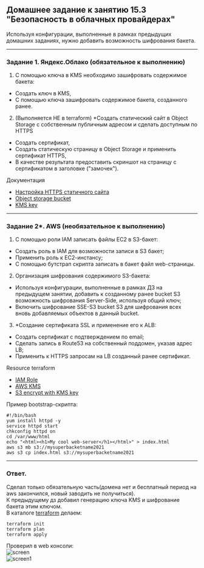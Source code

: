 ## Домашнее задание к занятию 15.3 "Безопасность в облачных провайдерах"
Используя конфигурации, выполненные в рамках предыдущих домашних заданиях, нужно добавить возможность шифрования бакета.

---
### Задание 1. Яндекс.Облако (обязательное к выполнению)
1. С помощью ключа в KMS необходимо зашифровать содержимое бакета:
- Создать ключ в KMS,
- С помощью ключа зашифровать содержимое бакета, созданного ранее.
2. (Выполняется НЕ в terraform) *Создать статический сайт в Object Storage c собственным публичным адресом и сделать доступным по HTTPS
- Создать сертификат,
- Создать статическую страницу в Object Storage и применить сертификат HTTPS,
- В качестве результата предоставить скриншот на страницу с сертификатом в заголовке ("замочек").

Документация
- [Настройка HTTPS статичного сайта](https://cloud.yandex.ru/docs/storage/operations/hosting/certificate)
- [Object storage bucket](https://registry.terraform.io/providers/yandex-cloud/yandex/latest/docs/resources/storage_bucket)
- [KMS key](https://registry.terraform.io/providers/yandex-cloud/yandex/latest/docs/resources/kms_symmetric_key)

--- 
### Задание 2*. AWS (необязательное к выполнению)

1. С помощью роли IAM записать файлы ЕС2 в S3-бакет:
- Создать роль в IAM для возможности записи в S3 бакет;
- Применить роль к ЕС2-инстансу;
- С помощью бутстрап скрипта записать в бакет файл web-страницы.
2. Организация шифрования содержимого S3-бакета:
- Используя конфигурации, выполненные в рамках ДЗ на предыдущем занятии, добавить к созданному ранее bucket S3 возможность шифрования Server-Side, используя общий ключ;
- Включить шифрование SSE-S3 bucket S3 для шифрования всех вновь добавляемых объектов в данный bucket.
3. *Создание сертификата SSL и применение его к ALB:
- Создать сертификат с подтверждением по email;
- Сделать запись в Route53 на собственный поддомен, указав адрес LB;
- Применить к HTTPS запросам на LB созданный ранее сертификат.

Resource terraform
- [IAM Role](https://registry.terraform.io/providers/hashicorp/aws/latest/docs/resources/iam_role)
- [AWS KMS](https://registry.terraform.io/providers/hashicorp/aws/latest/docs/resources/kms_key)
- [S3 encrypt with KMS key](https://registry.terraform.io/providers/hashicorp/aws/latest/docs/resources/s3_bucket_object#encrypting-with-kms-key)

Пример bootstrap-скрипта:
```
#!/bin/bash
yum install httpd -y
service httpd start
chkconfig httpd on
cd /var/www/html
echo "<html><h1>My cool web-server</h1></html>" > index.html
aws s3 mb s3://mysuperbacketname2021
aws s3 cp index.html s3://mysuperbacketname2021
```
---

### Ответ.  
Сделал только обязательную часть(домена нет и бесплатный период на aws закончился, новый заводить не получиться).  
К предыдущему дз добавил генерацию ключа KMS и шифрование бакета этим ключом.  
В каталоге [terraform](https://github.com/andrey-tyumin/clokub-homeworks/tree/main/15.3-cloudSecurity/terraform) делаем:  
```
terraform init
terraform plan
terraform apply
```
Проверил в web консоли:  
![screen](https://github.com/andrey-tyumin/clokub-homeworks/blob/main/15.3-cloudSecurity/hw153-screen.png)  
![screen1](https://github.com/andrey-tyumin/clokub-homeworks/blob/main/15.3-cloudSecurity/hw153-screen1.png)  
